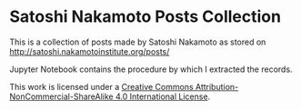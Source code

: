 # Satoshi Nakamoto Posts Collection

This is a collection of posts made by Satoshi Nakamoto as stored on http://satoshi.nakamotoinstitute.org/posts/

Jupyter Notebook contains the procedure by which I extracted the records.

This work is licensed under a [Creative Commons Attribution-NonCommercial-ShareAlike 4.0 International License](http://creativecommons.org/licenses/by-nc-sa/4.0/).
